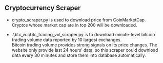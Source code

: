 ## Cryptocurrency Scraper

- crypto_scraper.py is used to download price from CoinMarketCap. Cryptos whose market cap are in top 200 will be downloaded.  

- .\btc_vol\btc_trading_vol_scraper.py is to download minute-level bitcoin trading volume data reported by 10 largest exchanges.  
    Bitcoin trading volume provides strong signals on its price changes. The website only provide last 24 hours' data, so this
    scraper could download data every 30 minutes and store them into database automatically.
